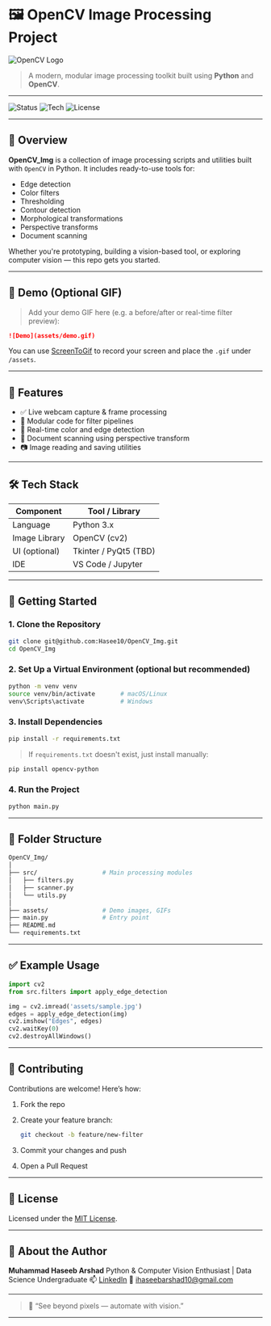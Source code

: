 # 🖼️ OpenCV Image Processing Project

![OpenCV Logo](https://upload.wikimedia.org/wikipedia/commons/3/32/OpenCV_Logo_with_text_svg_version.svg)

> A modern, modular image processing toolkit built using **Python** and **OpenCV**.

---

![Status](https://img.shields.io/badge/Status-Active-brightgreen)
![Tech](https://img.shields.io/badge/Built%20With-Python%20%7C%20OpenCV-blue)
![License](https://img.shields.io/badge/License-MIT-purple)

---

## 📖 Overview

**OpenCV_Img** is a collection of image processing scripts and utilities built with `OpenCV` in Python. It includes ready-to-use tools for:

- Edge detection
- Color filters
- Thresholding
- Contour detection
- Morphological transformations
- Perspective transforms
- Document scanning

Whether you're prototyping, building a vision-based tool, or exploring computer vision — this repo gets you started.

---

## 🎥 Demo (Optional GIF)

> Add your demo GIF here (e.g. a before/after or real-time filter preview):

```markdown
![Demo](assets/demo.gif)
````

You can use [ScreenToGif](https://www.screentogif.com/) to record your screen and place the `.gif` under `/assets`.

---

## 🧪 Features

* ✅ Live webcam capture & frame processing
* 🧠 Modular code for filter pipelines
* 🎨 Real-time color and edge detection
* 📄 Document scanning using perspective transform
* 📷 Image reading and saving utilities

---

## 🛠 Tech Stack

| Component     | Tool / Library        |
| ------------- | --------------------- |
| Language      | Python 3.x            |
| Image Library | OpenCV (cv2)          |
| UI (optional) | Tkinter / PyQt5 (TBD) |
| IDE           | VS Code / Jupyter     |

---

## 🚀 Getting Started

### 1. Clone the Repository

```bash
git clone git@github.com:Hasee10/OpenCV_Img.git
cd OpenCV_Img
```

### 2. Set Up a Virtual Environment (optional but recommended)

```bash
python -m venv venv
source venv/bin/activate       # macOS/Linux
venv\Scripts\activate          # Windows
```

### 3. Install Dependencies

```bash
pip install -r requirements.txt
```

> If `requirements.txt` doesn't exist, just install manually:

```bash
pip install opencv-python
```

### 4. Run the Project

```bash
python main.py
```

---

## 🧾 Folder Structure

```bash
OpenCV_Img/
│
├── src/                  # Main processing modules
│   ├── filters.py
│   ├── scanner.py
│   └── utils.py
│
├── assets/               # Demo images, GIFs
├── main.py               # Entry point
├── README.md
└── requirements.txt
```

---

## ✅ Example Usage

```python
import cv2
from src.filters import apply_edge_detection

img = cv2.imread('assets/sample.jpg')
edges = apply_edge_detection(img)
cv2.imshow("Edges", edges)
cv2.waitKey(0)
cv2.destroyAllWindows()
```

---

## 🤝 Contributing

Contributions are welcome! Here’s how:

1. Fork the repo
2. Create your feature branch:

   ```bash
   git checkout -b feature/new-filter
   ```
3. Commit your changes and push
4. Open a Pull Request

---

## 📜 License

Licensed under the [MIT License](LICENSE).

---

## 🙋 About the Author

**Muhammad Haseeb Arshad**
Python & Computer Vision Enthusiast | Data Science Undergraduate
📫 [LinkedIn](https://linkedin.com/in/haseebarshad10)
📧 [ihaseebarshad10@gmail.com](mailto:ihaseebarshad10@gmail.com)

---
> 🧠 “See beyond pixels — automate with vision.”
---
